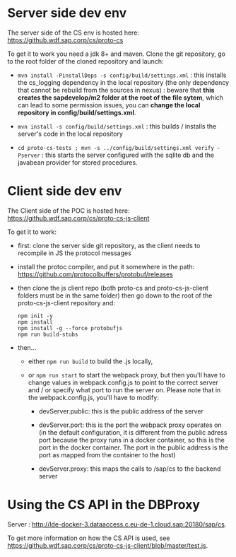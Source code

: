 # Server side dev env

 
The server side of the CS env is hosted here: https://github.wdf.sap.corp/cs/proto-cs
 
To get it to work you need a jdk 8+ and maven. Clone the git repository, go to the root folder of the cloned repository and launch:

- `mvn install -PinstallDeps -s config/build/settings.xml` : this installs the cs_logging dependency in the local repository (the only dependency that cannot be rebuild from the sources in nexus) :  beware that **this creates the sapdevelop/m2 folder at the root of the file sytem**, which can lead to some permission issues, you can **change the local repository in config/build/settings.xml**.

- `mvn install -s config/build/settings.xml` : this builds / installs the server's code in the local repository

- `cd proto-cs-tests ; mvn -s ../config/build/settings.xml verify -Pserver` : this starts the server configured with the sqlite db and the javabean provider for stored procedures.

# Client side dev env

The Client side of the POC is hosted here: https://github.wdf.sap.corp/cs/proto-cs-js-client
 
To get it to work:

- first: clone the server side git repository, as the client needs to recompile in JS the protocol messages

- install the protoc compiler, and put it somewhere in the path: https://github.com/protocolbuffers/protobuf/releases

- then clone the js client repo (both proto-cs and proto-cs-js-client folders must be in the same folder) then go down to the root of the proto-cs-js-client repository and:

    ```
    npm init -y
    npm install
    npm install -g --force protobufjs
    npm run build-stubs
    ```

- then...
    - either `npm run build` to build the .js locally,

    - or `npm run start`  to start the webpack proxy, but then you'll have to change values in webpack.config.js to point to the correct server and / or specify what port to run the server on. Please note that in the webpack.config.js, you'll have to modify:

        - devServer.public: this is the public address of the server

        - devServer.port: this is the port the webpack proxy operates on (in the default configuration, it is different from the public adress port because the proxy runs in a docker container, so this is the port in the docker container. The port in the public address is the port as mapped from the container to the host)

        - devServer.proxy: this maps the calls to /sap/cs to the backend server

# Using the CS API in the DBProxy

Server : http://lde-docker-3.dataaccess.c.eu-de-1.cloud.sap:20180/sap/cs.

To get more information on how the CS API is used, see https://github.wdf.sap.corp/cs/proto-cs-js-client/blob/master/test.js.
